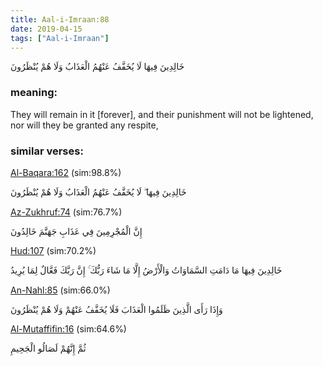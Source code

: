 ```yaml
---
title: Aal-i-Imraan:88
date: 2019-04-15
tags: ["Aal-i-Imraan"]
---
```

خَالِدِينَ فِيهَا لَا يُخَفَّفُ عَنْهُمُ الْعَذَابُ وَلَا هُمْ يُنْظَرُونَ
### meaning: 
They will remain in it [forever], and their punishment will not be lightened, nor will they be granted any respite,
### similar verses: 

[Al-Baqara:162](/2/162) (sim:98.8%)

خَالِدِينَ فِيهَا ۖ لَا يُخَفَّفُ عَنْهُمُ الْعَذَابُ وَلَا هُمْ يُنْظَرُونَ

[Az-Zukhruf:74](/43/74) (sim:76.7%)

إِنَّ الْمُجْرِمِينَ فِي عَذَابِ جَهَنَّمَ خَالِدُونَ

[Hud:107](/11/107) (sim:70.2%)

خَالِدِينَ فِيهَا مَا دَامَتِ السَّمَاوَاتُ وَالْأَرْضُ إِلَّا مَا شَاءَ رَبُّكَ ۚ إِنَّ رَبَّكَ فَعَّالٌ لِمَا يُرِيدُ

[An-Nahl:85](/16/85) (sim:66.0%)

وَإِذَا رَأَى الَّذِينَ ظَلَمُوا الْعَذَابَ فَلَا يُخَفَّفُ عَنْهُمْ وَلَا هُمْ يُنْظَرُونَ

[Al-Mutaffifin:16](/83/16) (sim:64.6%)

ثُمَّ إِنَّهُمْ لَصَالُو الْجَحِيمِ
